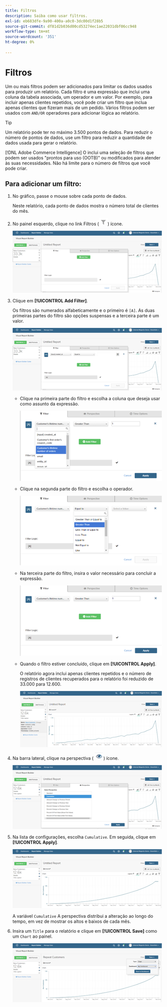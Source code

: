 ```yaml
---
title: Filtros
description: Saiba como usar filtros.
exl-id: eb683dfe-9a90-400a-a0c0-3dc00d1f28b5
source-git-commit: df81d2b036d00cd53274ec1ae22031dbf06cc948
workflow-type: tm+mt
source-wordcount: '351'
ht-degree: 0%

---
```


# Filtros

Um ou mais filtros podem ser adicionados para limitar os dados usados para produzir um relatório. Cada filtro é uma expressão que inclui uma coluna da tabela associada, um operador e um valor. Por exemplo, para incluir apenas clientes repetidos, você pode criar um filtro que inclua apenas clientes que fizeram mais de um pedido. Vários filtros podem ser usados com `AND/OR` operadores para adicionar lógica ao relatório.

>[!TIP]
>
>Um relatório pode ter no máximo 3.500 pontos de dados. Para reduzir o número de pontos de dados, use um filtro para reduzir a quantidade de dados usada para gerar o relatório.

[!DNL Adobe Commerce Intelligence] O inclui uma seleção de filtros que podem ser usados &quot;prontos para uso (OOTB)&quot; ou modificados para atender às suas necessidades. Não há limite para o número de filtros que você pode criar.

## Para adicionar um filtro:

1. No gráfico, passe o mouse sobre cada ponto de dados.

   Neste relatório, cada ponto de dados mostra o número total de clientes do mês.

1. No painel esquerdo, clique no link Filtros (![](../../assets/magento-bi-btn-filter.png)) ícone.

   ![Adicionar filtro](../../assets/magento-bi-report-builder-filter-add.png)

1. Clique em **[!UICONTROL Add Filter]**.

   Os filtros são numerados alfabeticamente e o primeiro é `[A]`. As duas primeiras partes do filtro são opções suspensas e a terceira parte é um valor.

   ![](../../assets/magento-bi-report-builder-filter-add-a.png)

   * Clique na primeira parte do filtro e escolha a coluna que deseja usar como assunto da expressão.

      ![Escolher a primeira parte do filtro](../../assets/magento-bi-report-builder-filter-part1.png)

   * Clique na segunda parte do filtro e escolha o operador.

      ![Escolher o operador](../../assets/magento-bi-report-builder-filter-part2.png)

   * Na terceira parte do filtro, insira o valor necessário para concluir a expressão.

      ![Insira o valor](../../assets/magento-bi-report-builder-filter-part3.png)

   * Quando o filtro estiver concluído, clique em **[!UICONTROL Apply]**.

      O relatório agora inclui apenas clientes repetidos e o número de registros de clientes recuperados para o relatório foi reduzido de 33.000 para 12.600.

      ![Relatório Filtrado](../../assets/magento-bi-report-builder-filter-report.png)<!--{: .zoom}-->

1. Na barra lateral, clique na perspectiva ( ![](../../assets/magento-bi-btn-perspective.png)) ícone.

   ![Perspectiva](../../assets/magento-bi-report-builder-filter-perspective.png)<!--{: .zoom}-->

1. Na lista de configurações, escolha `Cumulative`. Em seguida, clique em **[!UICONTROL Apply]**.

   ![Perspectiva Cumulativa](../../assets/magento-bi-report-builder-filter-perspective-cumulative.png)

   A variável `Cumulative` A perspectiva distribui a alteração ao longo do tempo, em vez de mostrar os altos e baixos de cada mês.

1. Insira um `Title` para o relatório e clique em **[!UICONTROL Save]** como um `Chart` ao painel.

   ![Salvar no painel](../../assets/magento-bi-report-builder-filter-perspective-cumulative-save.png)
